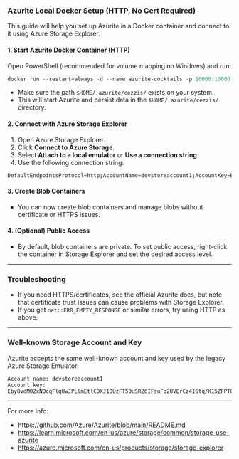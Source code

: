 ### Azurite Local Docker Setup (HTTP, No Cert Required)

This guide will help you set up Azurite in a Docker container and connect to it using Azure Storage Explorer.

#### 1. Start Azurite Docker Container (HTTP)

Open PowerShell (recommended for volume mapping on Windows) and run:

```powershell
docker run --restart=always -d --name azurite-cocktails -p 10000:10000 -v $HOME/.azurite/cezzis/:/workspace mcr.microsoft.com/azure-storage/azurite azurite-blob --blobHost 0.0.0.0
```
- Make sure the path `$HOME/.azurite/cezzis/` exists on your system.
- This will start Azurite and persist data in the `$HOME/.azurite/cezzis/` directory.

#### 2. Connect with Azure Storage Explorer

1. Open Azure Storage Explorer.
2. Click **Connect to Azure Storage**.
3. Select **Attach to a local emulator** or **Use a connection string**.
4. Use the following connection string:

```
DefaultEndpointsProtocol=http;AccountName=devstoreaccount1;AccountKey=Eby8vdM02xNOcqFlqUwJPLlmEtlCDXJ1OUzFT50uSRZ6IFsuFq2UVErCz4I6tq/K1SZFPTOtr/KBHBeksoGMGw==;BlobEndpoint=http://127.0.0.1:10000/devstoreaccount1;
```

#### 3. Create Blob Containers
- You can now create blob containers and manage blobs without certificate or HTTPS issues.

#### 4. (Optional) Public Access
- By default, blob containers are private. To set public access, right-click the container in Storage Explorer and set the desired access level.

---

### Troubleshooting
- If you need HTTPS/certificates, see the official Azurite docs, but note that certificate trust issues can cause problems with Storage Explorer.
- If you get `net::ERR_EMPTY_RESPONSE` or similar errors, try using HTTP as above.

---

### Well-known Storage Account and Key
Azurite accepts the same well-known account and key used by the legacy Azure Storage Emulator.

```
Account name: devstoreaccount1
Account key: Eby8vdM02xNOcqFlqUwJPLlmEtlCDXJ1OUzFT50uSRZ6IFsuFq2UVErCz4I6tq/K1SZFPTOtr/KBHBeksoGMGw==
```

---

For more info:
- https://github.com/Azure/Azurite/blob/main/README.md
- https://learn.microsoft.com/en-us/azure/storage/common/storage-use-azurite
- https://azure.microsoft.com/en-us/products/storage/storage-explorer
